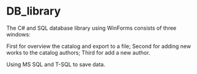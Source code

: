# DB_library
The C# and SQL database library using WinForms consists  of three windows:

First for overview the catalog and export to a file; 
Second for adding new works to the catalog authors; 
Third for add a new author. 

Using MS SQL and T-SQL to save data.

